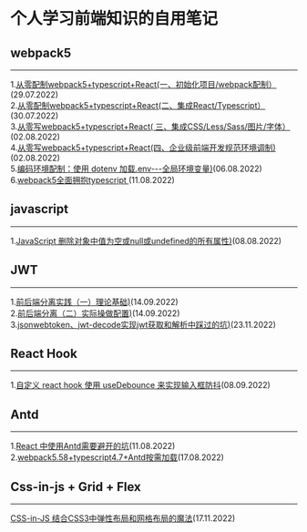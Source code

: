 # 个人学习前端知识的自用笔记

## webpack5
__________________________________________________________________________________________________________________________________________
1.[从零配制webpack5+typescript+React(一、初始化项目/webpack配制）](https://github.com/weimeng0910/blog/issues/2)(29.07.2022)<br/>
2.[从零配制webpack5+typescript+React(二、集成React/Typescript）](https://github.com/weimeng0910/blog/issues/3)(30.07.2022)<br/>
3.[从零写webpack5+typescript+React( 三、集成CSS/Less/Sass/图片/字体）](https://github.com/weimeng0910/blog/issues/4)(02.08.2022)<br/>
4.[从零写webpack5+typescript+React(四、企业级前端开发规范环境调制)](https://github.com/weimeng0910/blog/issues/5)(02.08.2022)<br/>
5.[编码环境配制：使用 dotenv 加载.env---全局环境变量)](https://github.com/weimeng0910/blog/issues/6)(06.08.2022)<br/>
6.[webpack5全面拥抱typescript ](https://github.com/weimeng0910/blog/issues/10)(11.08.2022)<br/>
## javascript
__________________________________________________________________________________________________________________________________________
1.[JavaScript 删除对象中值为空或null或undefined的所有属性)](https://github.com/weimeng0910/blog/issues/7)(08.08.2022)<br/>

## JWT
__________________________________________________________________________________________________________________________________________
1.[前后端分离实践（一）理论基础)](https://github.com/weimeng0910/blog/issues/12)(14.09.2022)<br/>
2.[前后端分离（二）实际操做配置)](https://github.com/weimeng0910/blog/issues/13)(14.09.2022)<br/>
3.[jsonwebtoken、jwt-decode实现jwt获取和解析中踩过的坑)](https://github.com/weimeng0910/blog/issues/15)(23.11.2022)<br/>
## React Hook
__________________________________________________________________________________________________________________________________________
 1.[自定义 react hook 使用 useDebounce 来实现输入框防抖](https://github.com/weimeng0910/blog/issues/8)(08.09.2022)<br/>
 
## Antd
__________________________________________________________________________________________________________________________________________
1.[React 中使用Antd需要避开的坑](https://github.com/weimeng0910/blog/issues/9)(11.08.2022)<br/>
2.[webpack5.58+typescript4.7+Antd按需加载](https://github.com/weimeng0910/blog/issues/11)(17.08.2022)<br/>

 
## Css-in-js + Grid + Flex
__________________________________________________________________________________________________________________________________________
[CSS-in-JS 结合CSS3中弹性布局和网格布局的魔法](https://github.com/weimeng0910/blog/issues/14)(17.11.2022)<br/>
